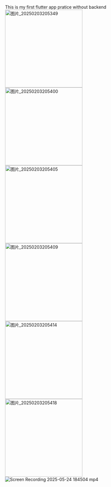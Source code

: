 This is my first flutter app pratice without backend</br>
<img width="254" alt="图片_20250203205349" src="https://github.com/user-attachments/assets/c0250b5a-671b-42d4-951c-cb027e7dee8a" />
<img width="254" alt="图片_20250203205400" src="https://github.com/user-attachments/assets/4af9385c-8f33-4cb1-98a9-df5815876adc" />
<img width="254" alt="图片_20250203205405" src="https://github.com/user-attachments/assets/fcf31086-5d8f-4243-88af-43afbdb36580" />
</br>
<img width="254" alt="图片_20250203205409" src="https://github.com/user-attachments/assets/4c9ebd9c-a83a-4c01-bdcf-4310097265a0" />
<img width="254" alt="图片_20250203205414" src="https://github.com/user-attachments/assets/2906dd40-0051-41bd-9e51-70f818790187" />
<img width="254" alt="图片_20250203205418" src="https://github.com/user-attachments/assets/22c85d64-369c-46af-8e90-d2eecfe4d722" />
![Screen Recording 2025-05-24 184504 mp4](https://github.com/user-attachments/assets/03c17e48-119e-4074-8ae2-983195500876)
